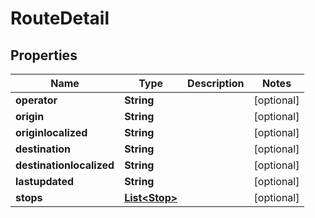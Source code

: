 
# RouteDetail

## Properties
Name | Type | Description | Notes
------------ | ------------- | ------------- | -------------
**operator** | **String** |  |  [optional]
**origin** | **String** |  |  [optional]
**originlocalized** | **String** |  |  [optional]
**destination** | **String** |  |  [optional]
**destinationlocalized** | **String** |  |  [optional]
**lastupdated** | **String** |  |  [optional]
**stops** | [**List&lt;Stop&gt;**](Stop.md) |  |  [optional]



